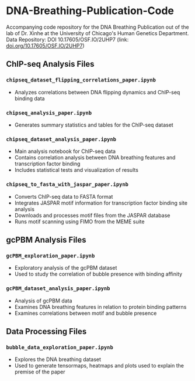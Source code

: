 # DNA-Breathing-Publication-Code
Accompanying code repository for the DNA Breathing Publication out of the lab of Dr. Xinhe at the University of Chicago's Human Genetics Department.
Data Repository: DOI 10.17605/OSF.IO/2UHP7 (link: [doi.org/10.17605/OSF.IO/2UHP7](https://doi.org/10.17605/OSF.IO/2UHP7))

## ChIP-seq Analysis Files

### `chipseq_dataset_flipping_correlations_paper.ipynb`
- Analyzes correlations between DNA flipping dynamics and ChIP-seq binding data

### `chipseq_analysis_paper.ipynb`
- Generates summary statistics and tables for the ChIP-seq dataset

### `chipseq_dataset_analysis_paper.ipynb`
- Main analysis notebook for ChIP-seq data
- Contains correlation analysis between DNA breathing features and transcription factor binding
- Includes statistical tests and visualization of results

### `chipseq_to_fasta_with_jaspar_paper.ipynb`
- Converts ChIP-seq data to FASTA format
- Integrates JASPAR motif information for transcription factor binding site analysis
- Downloads and processes motif files from the JASPAR database
- Runs motif scanning using FIMO from the MEME suite


## gcPBM Analysis Files

### `gcPBM_exploration_paper.ipynb`
- Exploratory analysis of the gcPBM dataset
- Used to study the correlation of bubble presence with binding affinity

### `gcPBM_dataset_analysis_paper.ipynb`
- Analysis of gcPBM data
- Examines DNA breathing features in relation to protein binding patterns
- Examines correlations between motif and bubble presence

## Data Processing Files

### `bubble_data_exploration_paper.ipynb`
- Explores the DNA breathing dataset
- Used to generate tensormaps, heatmaps and plots used to explain the premise of the paper
